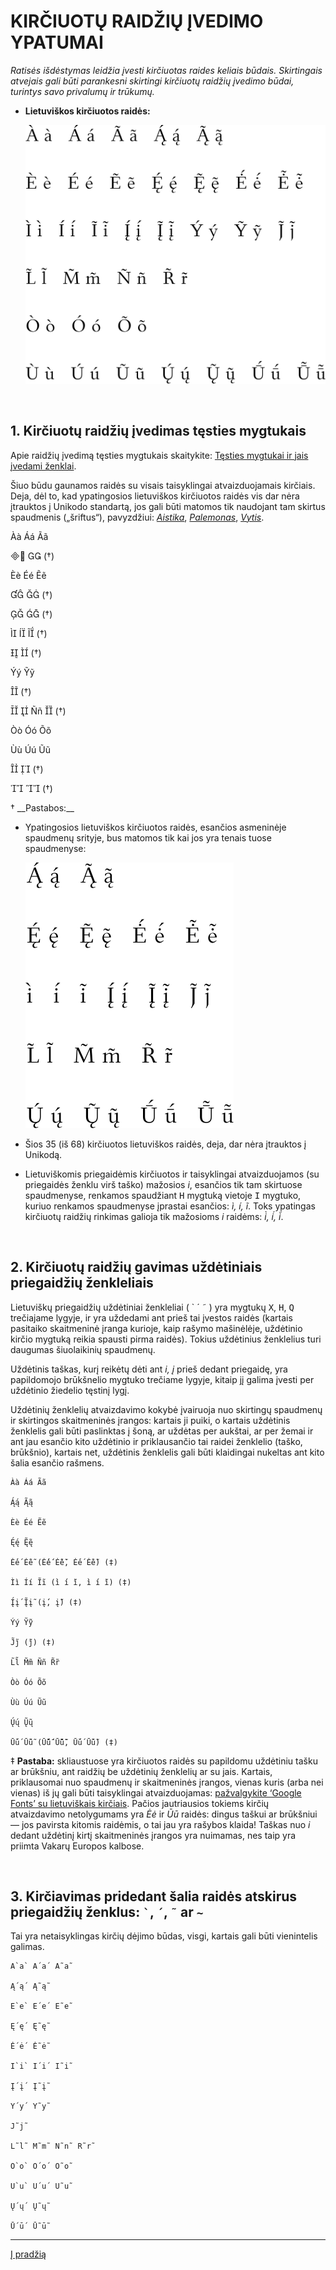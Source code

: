
# KIRČIUOTŲ RAIDŽIŲ ĮVEDIMO YPATUMAI

_Ratisės išdėstymas leidžia įvesti kirčiuotas raides keliais būdais. Skirtingais atvejais gali būti parankesni skirtingi kirčiuotų raidžių įvedimo būdai, turintys savo privalumų ir trūkumų._

+ __Lietuviškos kirčiuotos raidės:__

    ![Lietuviškos kirčiuotos raidės](images/kirciuotos-lt-raides.svg)

<br>

## 1. Kirčiuotų raidžių įvedimas tęsties mygtukais

Apie raidžių įvedimą tęsties mygtukais skaitykite: [Tęsties mygtukai ir jais įvedami ženklai](ratises-testies-mygtukai.md).

Šiuo būdu gaunamos raidės su visais taisyklingai atvaizduojamais kirčiais. Deja, dėl to, kad ypatingosios lietuviškos kirčiuotos raidės vis dar nėra įtrauktos į Unikodo standartą, jos gali būti matomos tik naudojant tam skirtus spaudmenis („šriftus“), pavyzdžiui: [_Aistika_](https://lt.wikipedia.org/wiki/Aistika_(%C5%A1riftas), ), [_Palemonas_](https://www.vlkk.lt/palemonas), [_Vytis_](https://lt.wikipedia.org/wiki/Vytis_(%C5%A1riftas)).

<p style="font-family: Palemonas">

Àà Áá Ãã

  (†)

Èè Éé Ẽẽ

  (†)

  (†)

Ì Í Ĩ (†)

  (†)

Ýý Ỹỹ

  (†)

  Ññ  (†)

Òò Óó Õõ

Ùù Úú Ũũ

  (†)

  (†)

</p>
† __Pastabos:__

- Ypatingosios lietuviškos kirčiuotos raidės, esančios asmeninėje spaudmenų srityje, bus matomos tik kai jos yra tenais tuose spaudmenyse:

    ![Neįtrauktos į Unikodą lietuviškos kirčiuotos raidės](images/ypatingos-lt-raides.svg)

- Šios 35 (iš 68) kirčiuotos lietuviškos raidės, deja, dar nėra įtrauktos į Unikodą.

- Lietuviškomis priegaidėmis kirčiuotos ir taisyklingai atvaizduojamos (su priegaidės ženklu virš taško) mažosios _i_, esančios tik tam skirtuose spaudmenyse,  renkamos spaudžiant <kbd>H</kbd> mygtuką vietoje <kbd>I</kbd>  mygtuko, kuriuo renkamos spaudmenyse įprastai esančios: _ì, í, ĩ_. Toks ypatingas kirčiuotų raidžių rinkimas galioja tik mažosioms _i_ raidėms: _i̇̀, i̇́, i̇̃_.

<br>

## 2. Kirčiuotų raidžių gavimas uždėtiniais priegaidžių ženkleliais

Lietuviškų priegaidžių uždėtiniai ženkleliai ( ` ´ ˜ ) yra mygtukų <kbd>X</kbd>, <kbd>H</kbd>, <kbd>Q</kbd> trečiajame lygyje, ir yra uždedami ant prieš tai įvestos raidės (kartais pasitaiko skaitmeninė įranga kurioje, kaip rašymo mašinėlėje, uždėtinio kirčio mygtuką reikia spausti pirma raidės). Tokius uždėtinius ženklelius turi daugumas šiuolaikinių spaudmenų.

Uždėtinis taškas, kurį reikėtų dėti ant _i, į_ prieš dedant priegaidę, yra papildomojo brūkšnelio mygtuko trečiame lygyje, kitaip jį galima įvesti per uždėtinio žiedelio tęstinį lygį.

Uždėtinių ženklelių atvaizdavimo kokybė įvairuoja nuo skirtingų spaudmenų ir skirtingos skaitmeninės įrangos: kartais ji puiki, o kartais uždėtinis ženklelis gali būti paslinktas į šoną, ar uždėtas per aukštai, ar per žemai ir ant jau esančio kito uždėtinio ir priklausančio tai raidei ženklelio (taško, brūkšnio), kartais net, uždėtinis ženklelis gali būti klaidingai nukeltas ant kito šalia esančio rašmens.

```
Àà Áá Ãã

Ą́ą́ Ą̃ą̃

Èè Éé Ẽẽ

Ę́ę́ Ę̃ę̃

Ė́ė́ Ė̃ė̃ (Ė̇́ė̇́ Ė̇̃ė̇̃, Ė́ė́ Ė̃ė̃) (‡)

Ìì Íí Ĩĩ (i̇̀ i̇́ i̇̃, ı̇̀ ı̇́ ı̇̃) (‡)

Į́į́ Į̃į̃ (į̇́, į̇̃) (‡)

Ýý Ỹỹ

J̃j̃ (j̇̃) (‡)

L̃l̃ M̃m̃ Ññ R̃r̃

Òò Óó Õõ

Ùù Úú Ũũ

Ų́ų́ Ų̃ų̃

Ū́ū́ Ū̃ū̃ (Ū̄́ū̄́ Ū̄̃ū̄̃, Ū́ū́ Ū̃ū̃) (‡)
```
‡ __Pastaba:__ skliaustuose yra kirčiuotos raidės su papildomu uždėtiniu tašku ar brūkšniu, ant raidžių be uždėtinių ženklelių ar su jais. Kartais, priklausomai nuo spaudmenų ir skaitmeninės įrangos, vienas kuris (arba nei vienas) iš jų gali būti taisyklingai atvaizduojamas: [pažvalgykite ‘Google Fonts’ su lietuviškais kirčiais](https://fonts.google.com/?preview.text=A%CC%80a%CC%80%20A%CC%81a%CC%81%20A%CC%83a%CC%83;%20%20%20%C4%84%CC%81%C4%85%CC%81%20%C4%84%CC%83%C4%85%CC%83;%20%20%20E%CC%80e%CC%80%20E%CC%81e%CC%81%20E%CC%83e%CC%83;%20%20%20%C4%98%CC%81%C4%99%CC%81%20%C4%98%CC%83%C4%99%CC%83;%20%20%20%C4%96%CC%81%C4%97%CC%81%20%C4%96%CC%83%C4%97%CC%83%20(%C4%96%CC%87%CC%81%C4%97%CC%87%CC%81%20%C4%96%CC%87%CC%83%C4%97%CC%87%CC%83,%20E%CC%87%CC%81e%CC%87%CC%81%20E%CC%87%CC%83e%CC%87%CC%83);%20%20%20I%CC%80i%CC%80%20I%CC%81i%CC%81%20I%CC%83i%CC%83%20(i%CC%87%CC%80%20i%CC%87%CC%81%20i%CC%87%CC%83,%20%C4%B1%CC%87%CC%80%20%C4%B1%CC%87%CC%81%20%C4%B1%CC%87%CC%83);%20%20%20%C4%AE%CC%81%C4%AF%CC%81%20%C4%AE%CC%83%C4%AF%CC%83%20(%C4%AF%CC%87%CC%81,%20%C4%AF%CC%87%CC%83);%20%20%20Y%CC%81y%CC%81%20Y%CC%83y%CC%83;%20%20%20J%CC%83j%CC%83%20(j%CC%87%CC%83);%20%20%20L%CC%83l%CC%83%20M%CC%83m%CC%83%20N%CC%83n%CC%83%20R%CC%83r%CC%83;%20%20%20O%CC%80o%CC%80%20O%CC%81o%CC%81%20O%CC%83o%CC%83;%20%20%20U%CC%80u%CC%80%20U%CC%81u%CC%81%20U%CC%83u%CC%83;%20%20%20%C5%B2%CC%81%C5%B3%CC%81%20%C5%B2%CC%83%C5%B3%CC%83;%20%20%20%C5%AA%CC%81%C5%AB%CC%81%20%C5%AA%CC%83%C5%AB%CC%83%20(%C5%AA%CC%84%CC%81%C5%AB%CC%84%CC%81%20%C5%AA%CC%84%CC%83%C5%AB%CC%84%CC%83,%20U%CC%84%CC%81u%CC%84%CC%81%20U%CC%84%CC%83u%CC%84%CC%83);%20&preview.text_type=custom). Pačios jautriausios tokiems kirčių atvaizdavimo netolygumams yra _Ėė_ ir _Ūū_ raidės: dingus taškui ar brūkšniui — jos pavirsta kitomis raidėmis, o tai jau yra rašybos klaida! Taškas nuo _i_ dedant uždėtinį kirtį skaitmeninės įrangos yra nuimamas, nes taip yra priimta Vakarų Europos kalbose.

<br>

## 3. Kirčiavimas pridedant šalia raidės atskirus priegaidžių ženklus: ``` ` ```, ``` ´ ```, ``` ˜ ``` ar ``` ~ ```

Tai yra netaisyklingas kirčių dėjimo būdas, visgi, kartais gali būti vienintelis galimas.

```
A`a` A´a´ A˜a˜

Ą´ą´ Ą˜ą˜

E`e` E´e´ E˜e˜

Ę´ę´ Ę˜ę˜

Ė´ė´ Ė˜ė˜

I`i` I´i´ I˜i˜

Į´į´ Į˜į˜

Y´y´ Y˜y˜

J˜j˜

L˜l˜ M˜m˜ N˜n˜ R˜r˜

O`o` O´o´ O˜o˜

U`u` U´u´ U˜u˜

Ų´ų´ Ų˜ų˜

Ū´ū´ Ū˜ū˜
```

---------------------------------------------------------------------------------------------------

[Į pradžią](../README.md)
